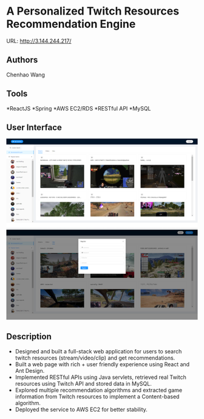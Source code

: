 # A Personalized Twitch Resources Recommendation Engine
URL: http://3.144.244.217/

## Authors
 Chenhao Wang

## Tools
 *ReactJS  *Spring  *AWS EC2/RDS  *RESTful API  *MySQL    


## User Interface
![UI Screenshot ](./img/screenshot1.jpg)
![UI Screenshot (Register)](./img/screenshot2.jpg)

## Description

* Designed and built a full-stack web application for users to search twitch resources (stream/video/clip) and get recommendations.
* Built a web page with rich + user friendly experience using React and Ant Design. 
* Implemented RESTful APIs using Java servlets, retrieved real Twitch resources using Twitch API and stored data in MySQL.
* Explored multiple recommendation algorithms and extracted game information from Twitch resources to implement a Content-based algorithm. 
* Deployed the service to AWS EC2 for better stability.


